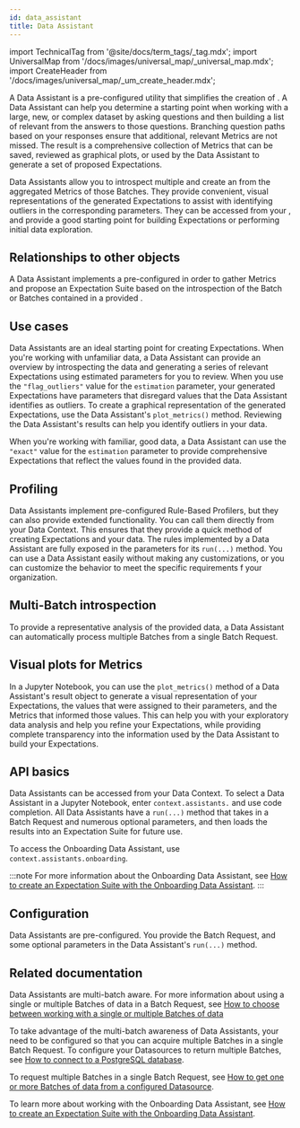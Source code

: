 ```yaml
---
id: data_assistant
title: Data Assistant
---
```

import TechnicalTag from '@site/docs/term_tags/_tag.mdx';
import UniversalMap from '/docs/images/universal_map/_universal_map.mdx';
import CreateHeader from '/docs/images/universal_map/_um_create_header.mdx';

<UniversalMap setup='inactive' connect='inactive' create='active' validate='inactive'/>

A Data Assistant is a pre-configured utility that simplifies the creation of <TechnicalTag tag="expectation" text="Expectations" />. A Data Assistant can help you determine a starting point when working with a large, new, or complex dataset by asking questions and then building a list of relevant <TechnicalTag tag="metric" text="Metrics" /> from the answers to those questions. Branching question paths based on your responses ensure that additional, relevant Metrics are not missed. The result is a comprehensive collection of Metrics that can be saved, reviewed as graphical plots, or used by the Data Assistant to generate a set of proposed Expectations.

Data Assistants allow you to introspect multiple <TechnicalTag tag="batch" text="Batches" /> and create an <TechnicalTag tag="expectation_suite" text="Expectation Suite" /> from the aggregated Metrics of those Batches.  They provide convenient, visual representations of the generated Expectations to assist with identifying outliers in the corresponding parameters.  They can be accessed from your <TechnicalTag tag="data_context" text="Data Context" />, and provide a good starting point for building Expectations or performing initial data exploration.

## Relationships to other objects

A Data Assistant implements a pre-configured <TechnicalTag tag="profiler" text="Rule Based Profiler" /> in order to gather Metrics and propose an Expectation Suite based on the introspection of the Batch or Batches contained in a provided <TechnicalTag tag="batch_request" text="Batch Request" />.

## Use cases

Data Assistants are an ideal starting point for creating Expectations.  When you're working with unfamiliar data, a Data Assistant can provide an overview by introspecting the data and generating a series of relevant Expectations using estimated parameters for you to review. When you use the `"flag_outliers"` value for the `estimation` parameter, your generated Expectations have parameters that disregard values that the Data Assistant identifies as outliers. To create a graphical representation of the generated Expectations, use the Data Assistant's `plot_metrics()` method. Reviewing the Data Assistant's results can help you identify outliers in your data.

When you're working with familiar, good data, a Data Assistant can use the `"exact"` value for the `estimation` parameter to provide comprehensive Expectations that reflect the values found in the provided data.

## Profiling

Data Assistants implement pre-configured Rule-Based Profilers, but they can also provide extended functionality. You can call them directly from your Data Context.  This ensures that they provide a quick method of creating Expectations and <TechnicalTag tag="profiling" text="Profiling" /> your data. The rules implemented by a Data Assistant are fully exposed in the parameters for its `run(...)` method. You can use a Data Assistant easily without making any customizations, or you can customize the behavior to meet the specific requirements f your organization.

## Multi-Batch introspection

To provide a representative analysis of the provided data, a Data Assistant can automatically process multiple Batches from a single Batch Request.

## Visual plots for Metrics

In a Jupyter Notebook, you can use the `plot_metrics()` method of a Data Assistant's result object to generate a visual representation of your Expectations, the values that were assigned to their parameters, and the Metrics that informed those values.  This can help you with your exploratory data analysis and help you refine your Expectations, while providing complete transparency into the information used by the Data Assistant to build your Expectations.

## API basics

Data Assistants can be accessed from your Data Context. To select a Data Assistant in a Jupyter Notebook, enter `context.assistants.` and use code completion.  All Data Assistants have a `run(...)` method that takes in a Batch Request and numerous optional parameters, and then loads the results into an Expectation Suite for future use.

To access the Onboarding Data Assistant, use `context.assistants.onboarding`.

:::note For more information about the Onboarding Data Assistant, see [How to create an Expectation Suite with the Onboarding Data Assistant](../guides/expectations/data_assistants/how_to_create_an_expectation_suite_with_the_onboarding_data_assistant.md).
:::

## Configuration

Data Assistants are pre-configured. You provide the Batch Request, and some optional parameters in the Data Assistant's `run(...)` method.

## Related documentation

Data Assistants are multi-batch aware. For more information about using a single or multiple Batches of data in a Batch Request, see [How to choose between working with a single or multiple Batches of data](../guides/connecting_to_your_data/how_to_choose_between_working_with_a_single_or_multiple_batches_of_data.md)

To take advantage of the multi-batch awareness of Data Assistants, your <TechnicalTag tag="datasource" text="Datasources" /> need to be configured so that you can acquire multiple Batches in a single Batch Request. To configure your Datasources to return multiple Batches, see [How to connect to a PostgreSQL database](/docs/0.15.50/guides/connecting_to_your_data/database/postgres#5-configure-your-datasource).

To request multiple Batches in a single Batch Request, see [How to get one or more Batches of data from a configured Datasource](../guides/connecting_to_your_data/how_to_get_one_or_more_batches_of_data_from_a_configured_datasource.md).

To learn more about working with the Onboarding Data Assistant, see [How to create an Expectation Suite with the Onboarding Data Assistant](../guides/expectations/data_assistants/how_to_create_an_expectation_suite_with_the_onboarding_data_assistant.md).
